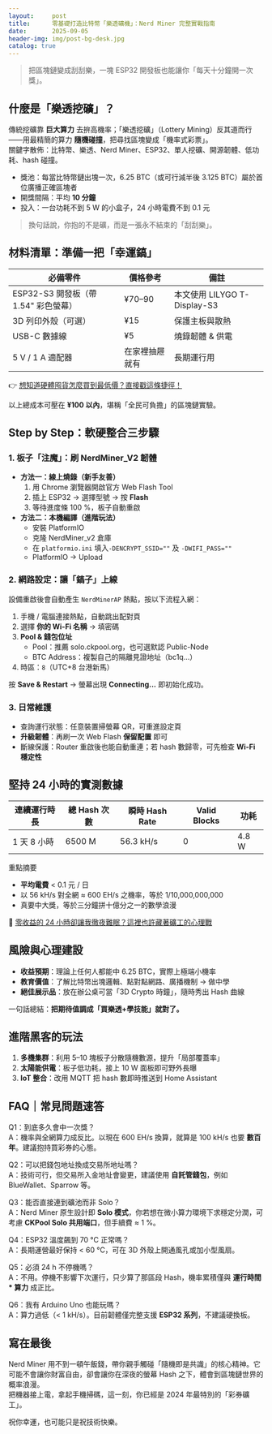 ```yaml
---
layout:     post
title:      零基礎打造比特幣「樂透礦機」：Nerd Miner 完整實戰指南
date:       2025-09-05
header-img: img/post-bg-desk.jpg
catalog: true
---
```


> 把區塊鏈變成刮刮樂，一塊 ESP32 開發板也能讓你「每天十分鐘開一次獎」。

## 什麼是「樂透挖礦」？

傳統挖礦靠 **巨大算力** 去拚高機率；「樂透挖礦」（Lottery Mining）反其道而行——用最精簡的算力 **隨機碰撞**，把尋找區塊變成「機率式彩票」。  
關鍵字散佈：比特幣、樂透、Nerd Miner、ESP32、單人挖礦、開源韌體、低功耗、hash 碰撞。

- 獎池：每當比特幣鏈出塊一次，6.25 BTC（或可行減半後 3.125 BTC）屬於首位廣播正確區塊者  
- 開獎間隔：平均 **10 分鐘**  
- 投入：一台功耗不到 5 W 的小盒子，24 小時電費不到 0.1 元

> 換句話說，你抱的不是礦，而是一張永不結束的「刮刮樂」。

## 材料清單：準備一把「幸運鎬」

| 必備零件 | 價格參考 | 備註 |
|---------|----------|------|
| ESP32-S3 開發板（帶 1.54" 彩色螢幕） | ¥70–90 | 本文使用 LILYGO T-Display-S3 |
| 3D 列印外殼（可選） | ¥15 | 保護主板與散熱 |
| USB-C 數據線 | ¥5 | 燒錄韌體 & 供電 |
| 5 V / 1 A 適配器 | 在家裡抽屜就有 | 長期運行用 |

👉 [想知道硬體囤貨怎麼買到最低價？直接戳這條捷徑！](https://okxdog.com/)

以上總成本可壓在 **¥100 以內**，堪稱「全民可負擔」的區塊鏈實驗。

## Step by Step：軟硬整合三步驟

### 1. 板子「注魔」：刷 NerdMiner_V2 韌體

- **方法一：線上燒錄（新手友善）**
  1. 用 Chrome 瀏覽器開啟官方 Web Flash Tool  
  2. 插上 ESP32 → 選擇型號 → 按 **Flash**  
  3. 等待進度條 100 %，板子自動重啟  
- **方法二：本機編譯（進階玩法）**
  - 安裝 PlatformIO  
  - 克隆 NerdMiner_v2 倉庫  
  - 在 `platformio.ini` 填入`-DENCRYPT_SSID=""` 及 `-DWIFI_PASS=""`  
  - PlatformIO → Upload

### 2. 網路設定：讓「鎬子」上線

設備重啟後會自動產生 `NerdMinerAP` 熱點，按以下流程入網：

1. 手機 / 電腦連接熱點，自動跳出配對頁  
2. 選擇 **你的 Wi-Fi 名稱** → 填密碼  
3. **Pool & 錢包位址**  
   - Pool：推薦 solo.ckpool.org，也可選默認 Public-Node  
   - BTC Address：複製自己的隔離見證地址（bc1q...）  
4. 時區：`8`（UTC+8 台港新馬）

按 **Save & Restart** → 螢幕出現 **Connecting...** 即初始化成功。

### 3. 日常維護

- 查詢運行狀態：任意裝置掃螢幕 QR，可重進設定頁  
- **升級韌體**：再刷一次 Web Flash **保留配置** 即可  
- 斷線保護：Router 重啟後也能自動重連；若 hash 數歸零，可先檢查 **Wi-Fi 穩定性**

## 堅持 24 小時的實測數據

| 連續運行時長 | 總 Hash 次數 | 瞬時 Hash Rate | Valid Blocks | 功耗 |
|--------------|---------------|----------------|--------------|------|
| 1 天 8 小時 | 6500 M | 56.3 kH/s | 0 | 4.8 W |

重點摘要  
- **平均電費** < 0.1 元 / 日  
- 以 56 kH/s 對全網 ≈ 600 EH/s 之機率，等於 1/10,000,000,000  
- 真要中大獎，等於三分鐘拼十億分之一的數學浪漫

👀 [零收益的 24 小時卻讓我徹夜難眠？這裡也許藏著礦工的心理戰](https://okxdog.com/)

## 風險與心理建設

- **收益預期**：理論上任何人都能中 6.25 BTC，實際上極端小機率  
- **教育價值**：了解比特幣出塊邏輯、點對點網路、廣播機制 → 做中學  
- **絕佳展示品**：放在辦公桌可當「3D Crypto 時鐘」，隨時秀出 Hash 曲線

一句話總結：**把期待值調成「買樂透+學技能」就對了。**

## 進階黑客的玩法

1. **多機集群**：利用 5–10 塊板子分散隨機數源，提升「局部覆蓋率」  
2. **太陽能供電**：板子低功耗，接上 10 W 面板即可野外長曝  
3. **IoT 整合**：改用 MQTT 把 hash 數即時推送到 Home Assistant

## FAQ｜常見問題速答

Q1：到底多久會中一次獎？  
A：機率與全網算力成反比。以現在 600 EH/s 換算，就算是 100 kH/s 也要 **數百年**。建議抱持買彩券的心態。

Q2：可以把錢包地址換成交易所地址嗎？  
A：技術可行，但交易所入金地址會變更，建議使用 **自託管錢包**，例如 BlueWallet、Sparrow 等。

Q3：能否直接連到礦池而非 Solo？  
A：Nerd Miner 原生設計即 **Solo 模式**，你若想在微小算力環境下求穩定分潤，可考慮 **CKPool Solo 共用端口**，但手續費 ≈ 1 %。

Q4：ESP32 溫度飆到 70 °C 正常嗎？  
A：長期運營最好保持 < 60 °C，可在 3D 外殼上開通風孔或加小型風扇。

Q5：必須 24 h 不停機嗎？  
A：不用。停機不影響下次運行，只少算了那區段 Hash，機率累積僅與 **運行時間 * 算力** 成正比。

Q6：我有 Arduino Uno 也能玩嗎？  
A：算力過低（< 1 kH/s）。目前韌體僅完整支援 **ESP32 系列**，不建議硬換板。

## 寫在最後

Nerd Miner 用不到一頓午飯錢，帶你親手觸碰「隨機即是共識」的核心精神。它可能不會讓你財富自由，卻會讓你在深夜的螢幕 Hash 之下，體會到區塊鏈世界的概率浪漫。  
把機器接上電，拿起手機掃碼，這一刻，你已經是 2024 年最特別的「彩券礦工」。

祝你幸運，也可能只是祝技術快樂。